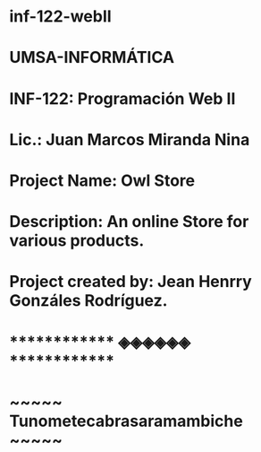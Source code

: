 # inf-122-webII
# UMSA-INFORMÁTICA
# INF-122: Programación Web II
# Lic.: Juan Marcos Miranda Nina
# Project Name: Owl Store
# Description: An online Store for various products.
# Project created by: Jean Henrry Gonzáles Rodríguez.
# ************ ◈◈◈◈◈◈ ************
# ~~~~~ Tunometecabrasaramambiche ~~~~~
